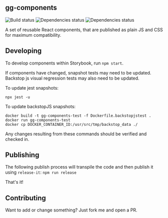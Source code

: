 ## gg-components

![Build status](https://github.com/georgegillams/gg-components/workflows/CI/badge.svg)
![Dependencies status](https://img.shields.io/david/georgegillams/gg-components)
![Dependencies status](https://img.shields.io/librariesio/release/npm/gg-components)

A set of reusable React components, that are published as plain JS and CSS for maximum compatibility.

## Developing
To develop components within Storybook, run `npm start`.

If components have changed, snapshot tests may need to be updated. Backstop js visual regression tests may also need to be updated.

To update jest snapshots:
```
npx jest -u
```

To update backstopJS snapshots:
```
docker build -t gg-components-test -f Dockerfile.backstopjstest .
docker run gg-components-test
docker cp DOCKER_CONTAINER_ID:/usr/src/tmp/backstop_data ./
```

Any changes resulting from these commands should be verified and checked in.

## Publishing
The following publish process will transpile the code and then publish it using `release-it`:
`npm run release`

That's it!

## Contributing
Want to add or change something? Just fork me and open a PR.
